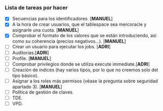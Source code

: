 ### Lista de tareas por hacer
- [x] Secuencias para los identificadores. [**MANUEL**]
- [x] A la hora de crear usuarios, que el tablespace sea mercoracle y asignarle una cuota. [**MANUEL**]
- [x] Comprobar el formato de los valores que se están introduciendo, así como su coherencia (precios negativos...). [**MANUEL**]
- [ ] Crear un usuario para ejecutar los jobs. [**ADRI**]
- [ ] Auditorías.[**ADRI**]
- [ ] Profile. [**MANUEL**]
- [ ] Comprobar privilegios donde se utiliza execute immediate.[**ADRI**]
- [ ] Creación de índices (hay varios tipos, por lo que no creemos solo del tipo básico).
- [ ] Asignar a los roles más permisos (véase la pregunta sobre seguridad apartado 3). [**MANUEL**]
- [ ] Política de gestión de claves.
- [ ] TDE.
- [ ] VPD.
